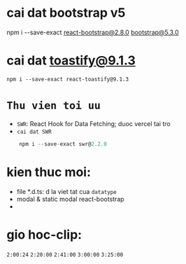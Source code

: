 # cai dat bootstrap v5

npm i --save-exact react-bootstrap@2.8.0 bootstrap@5.3.0

# cai dat toastify@9.1.3

`npm i --save-exact react-toastify@9.1.3`

# `Thu vien toi uu`

- `SWR`: React Hook for Data Fetching; duoc vercel tai tro
- `cai dat SWR`

```javascript
    npm i --save-exact swr@2.2.0
```

# kien thuc moi:

- file \*.d.ts: d la viet tat cua `datatype`
- modal & static modal react-bootstrap
-

# gio hoc-clip:

`2:00:24`
`2:20:00`
`2:41:00`
`3:00:00`
`3:25:00`
